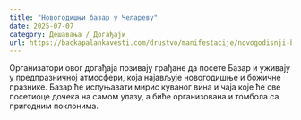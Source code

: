 ```yaml
---
title: "Новогодишњи базар у Челареву"
date: 2025-07-07
category: Дешавања / Догађаји
url: https://backapalankavesti.com/drustvo/manifestacije/novogodisnji-bazar-u-celarevu/
---
```


Организатори овог догађаја позивају грађане да посете Базар и уживају у предпразничној атмосфери, која најављује новогодишње и божичне празнике. Базар ће испуњавати мирис куваног вина и чаја које ће све посетиоце дочека на самом улазу, а биће организована и томбола са пригодним поклонима.

